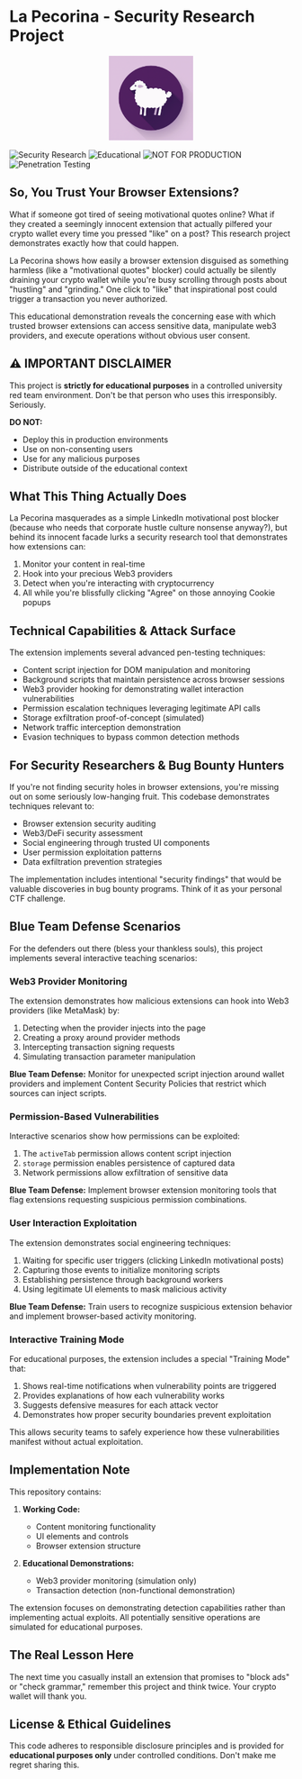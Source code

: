 # La Pecorina - Security Research Project

<div align="center">
  <img src="public/assets/LaPecorina.png" alt="La Pecorina Logo" width="150">
</div>

![Security Research](https://img.shields.io/badge/Purpose-Security%20Research-red)
![Educational](https://img.shields.io/badge/Context-Educational-blue)
![NOT FOR PRODUCTION](https://img.shields.io/badge/Warning-NOT%20FOR%20PRODUCTION-critical)
![Penetration Testing](https://img.shields.io/badge/Focus-Penetration%20Testing-orange)

## So, You Trust Your Browser Extensions?

What if someone got tired of seeing motivational quotes online? What if they created a seemingly innocent extension that actually pilfered your crypto wallet every time you pressed "like" on a post? This research project demonstrates exactly how that could happen.

La Pecorina shows how easily a browser extension disguised as something harmless (like a "motivational quotes" blocker) could actually be silently draining your crypto wallet while you're busy scrolling through posts about "hustling" and "grinding." One click to "like" that inspirational post could trigger a transaction you never authorized.

This educational demonstration reveals the concerning ease with which trusted browser extensions can access sensitive data, manipulate web3 providers, and execute operations without obvious user consent.

## ⚠️ IMPORTANT DISCLAIMER

This project is **strictly for educational purposes** in a controlled university red team environment. Don't be that person who uses this irresponsibly. Seriously.

**DO NOT:**
- Deploy this in production environments
- Use on non-consenting users
- Use for any malicious purposes
- Distribute outside of the educational context

## What This Thing Actually Does

La Pecorina masquerades as a simple LinkedIn motivational post blocker (because who needs that corporate hustle culture nonsense anyway?), but behind its innocent facade lurks a security research tool that demonstrates how extensions can:

1. Monitor your content in real-time
2. Hook into your precious Web3 providers
3. Detect when you're interacting with cryptocurrency
4. All while you're blissfully clicking "Agree" on those annoying Cookie popups

## Technical Capabilities & Attack Surface

The extension implements several advanced pen-testing techniques:

- Content script injection for DOM manipulation and monitoring
- Background scripts that maintain persistence across browser sessions
- Web3 provider hooking for demonstrating wallet interaction vulnerabilities
- Permission escalation techniques leveraging legitimate API calls
- Storage exfiltration proof-of-concept (simulated)
- Network traffic interception demonstration
- Evasion techniques to bypass common detection methods

## For Security Researchers & Bug Bounty Hunters

If you're not finding security holes in browser extensions, you're missing out on some seriously low-hanging fruit. This codebase demonstrates techniques relevant to:
- Browser extension security auditing
- Web3/DeFi security assessment
- Social engineering through trusted UI components
- User permission exploitation patterns
- Data exfiltration prevention strategies

The implementation includes intentional "security findings" that would be valuable discoveries in bug bounty programs. Think of it as your personal CTF challenge.

## Blue Team Defense Scenarios

For the defenders out there (bless your thankless souls), this project implements several interactive teaching scenarios:

### Web3 Provider Monitoring

The extension demonstrates how malicious extensions can hook into Web3 providers (like MetaMask) by:

1. Detecting when the provider injects into the page
2. Creating a proxy around provider methods
3. Intercepting transaction signing requests
4. Simulating transaction parameter manipulation

**Blue Team Defense:** Monitor for unexpected script injection around wallet providers and implement Content Security Policies that restrict which sources can inject scripts.

### Permission-Based Vulnerabilities

Interactive scenarios show how permissions can be exploited:

1. The `activeTab` permission allows content script injection
2. `storage` permission enables persistence of captured data
3. Network permissions allow exfiltration of sensitive data

**Blue Team Defense:** Implement browser extension monitoring tools that flag extensions requesting suspicious permission combinations.

### User Interaction Exploitation

The extension demonstrates social engineering techniques:

1. Waiting for specific user triggers (clicking LinkedIn motivational posts)
2. Capturing those events to initialize monitoring scripts
3. Establishing persistence through background workers
4. Using legitimate UI elements to mask malicious activity

**Blue Team Defense:** Train users to recognize suspicious extension behavior and implement browser-based activity monitoring.

### Interactive Training Mode

For educational purposes, the extension includes a special "Training Mode" that:

1. Shows real-time notifications when vulnerability points are triggered
2. Provides explanations of how each vulnerability works
3. Suggests defensive measures for each attack vector
4. Demonstrates how proper security boundaries prevent exploitation

This allows security teams to safely experience how these vulnerabilities manifest without actual exploitation.

## Implementation Note

This repository contains:

1. **Working Code:**
   - Content monitoring functionality
   - UI elements and controls
   - Browser extension structure

2. **Educational Demonstrations:**
   - Web3 provider monitoring (simulation only)
   - Transaction detection (non-functional demonstration)
   
The extension focuses on demonstrating detection capabilities rather than implementing actual exploits. All potentially sensitive operations are simulated for educational purposes.

## The Real Lesson Here

The next time you casually install an extension that promises to "block ads" or "check grammar," remember this project and think twice. Your crypto wallet will thank you.

## License & Ethical Guidelines

This code adheres to responsible disclosure principles and is provided for **educational purposes only** under controlled conditions. Don't make me regret sharing this.